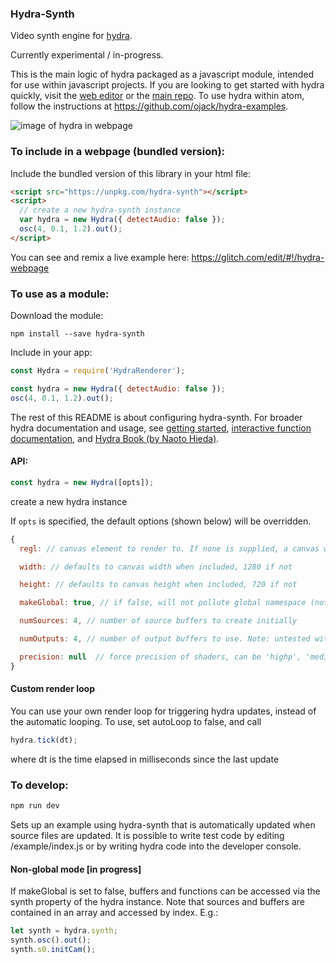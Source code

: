 ### Hydra-Synth

Video synth engine for [hydra](https://github.com/ojack/hydra).

Currently experimental / in-progress.

This is the main logic of hydra packaged as a javascript module, intended for use within javascript projects. If you are looking to get started with hydra quickly, visit the [web editor](https://hydra.ojack.xyz) or the [main repo](https://github.com/ojack/hydra). To use hydra within atom, follow the instructions at https://github.com/ojack/hydra-examples.

![image of hydra in webpage](/assets/hydra-webpage.png?raw=true)

### To include in a webpage (bundled version):

Include the bundled version of this library in your html file:

```html
<script src="https://unpkg.com/hydra-synth"></script>
<script>
  // create a new hydra-synth instance
  var hydra = new Hydra({ detectAudio: false });
  osc(4, 0.1, 1.2).out();
</script>
```

You can see and remix a live example here: https://glitch.com/edit/#!/hydra-webpage

### To use as a module:

Download the module:

```
npm install --save hydra-synth
```

Include in your app:

```javascript
const Hydra = require('HydraRenderer');

const hydra = new Hydra({ detectAudio: false });
osc(4, 0.1, 1.2).out();
```

The rest of this README is about configuring hydra-synth. For broader hydra documentation and usage, see [getting started](https://github.com/ojack/hydra#basic-functions), [interactive function documentation](https://ojack.xyz/hydra-functions/), and [Hydra Book (by Naoto Hieda)](https://hydra-book.naotohieda.com/#/).

#### API:

```javascript
const hydra = new Hydra([opts]);
```

create a new hydra instance

If `opts` is specified, the default options (shown below) will be overridden.

```javascript
{
  regl: // canvas element to render to. If none is supplied, a canvas will be created and appended to the screen

  width: // defaults to canvas width when included, 1280 if not

  height: // defaults to canvas height when included, 720 if not

  makeGlobal: true, // if false, will not pollute global namespace (note: there are currently bugs with this)

  numSources: 4, // number of source buffers to create initially

  numOutputs: 4, // number of output buffers to use. Note: untested with numbers other than 4. render() method might behave unpredictably

  precision: null  // force precision of shaders, can be 'highp', 'mediump', or 'lowp' (recommended for ios). When no precision is specified, will use highp for ios, and mediump for everything else.
}

```

#### Custom render loop

You can use your own render loop for triggering hydra updates, instead of the automatic looping. To use, set autoLoop to false, and call

```javascript
hydra.tick(dt);
```

where dt is the time elapsed in milliseconds since the last update

### To develop:

```javascript
npm run dev
```

Sets up an example using hydra-synth that is automatically updated when source files are updated. It is possible to write test code by editing /example/index.js or by writing hydra code into the developer console.

#### Non-global mode [in progress]

If makeGlobal is set to false, buffers and functions can be accessed via the synth property of the hydra instance. Note that sources and buffers are contained in an array and accessed by index. E.g.:

```javascript
let synth = hydra.synth;
synth.osc().out();
synth.s0.initCam();
```
